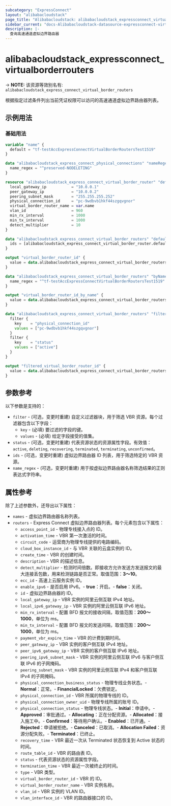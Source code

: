 ```yaml
---
subcategory: "ExpressConnect"
layout: "alibabacloudstack"
page_title: "Alibabacloudstack: alibabacloudstack_expressconnect_virtualborderrouters"
sidebar_current: "docs-Alibabacloudstack-datasource-expressconnect-virtualborderrouters"
description: |- 
  查询高速通道虚拟边界路由器
---
```


# alibabacloudstack_expressconnect_virtualborderrouters
-> **NOTE:** 该资源等效别名有: `alibabacloudstack_express_connect_virtual_border_routers`

根据指定过滤条件列出当前凭证权限可以访问的高速通道虚拟边界路由器列表。

## 示例用法

### 基础用法

```terraform
variable "name" {
  default = "tf-testAccExpressConnectVirtualBorderRoutersTest1519"
}

data "alibabacloudstack_express_connect_physical_connections" "nameRegex" {
  name_regex = "^preserved-NODELETING"
}

resource "alibabacloudstack_express_connect_virtual_border_router" "default" {
  local_gateway_ip           = "10.0.0.1"
  peer_gateway_ip            = "10.0.0.2"
  peering_subnet_mask        = "255.255.255.252"
  physical_connection_id     = "pc-9wdbvb1hkf44szgqvgnor"
  virtual_border_router_name = var.name
  vlan_id                    = 960
  min_rx_interval            = 1000
  min_tx_interval            = 1000
  detect_multiplier          = 10
}

data "alibabacloudstack_express_connect_virtual_border_routers" "default" {
  ids = [alibabacloudstack_express_connect_virtual_border_router.default.id]
}

output "virtual_border_router_id" {
  value = data.alibabacloudstack_express_connect_virtual_border_routers.default.routers.0.id
}

data "alibabacloudstack_express_connect_virtual_border_routers" "byName" {
  name_regex = "^tf-testAccExpressConnectVirtualBorderRoutersTest1519"
}

output "virtual_border_router_id_by_name" {
  value = data.alibabacloudstack_express_connect_virtual_border_routers.byName.routers.0.id
}

data "alibabacloudstack_express_connect_virtual_border_routers" "filtered" {
  filter {
    key    = "physical_connection_id"
    values = ["pc-9wdbvb1hkf44szgqvgnor"]
  }
  filter {
    key    = "status"
    values = ["active"]
  }
}

output "filtered_virtual_border_router_id" {
  value = data.alibabacloudstack_express_connect_virtual_border_routers.filtered.routers.0.id
}
```

## 参数参考

以下参数是支持的：

* `filter` - (可选，变更时重建) 自定义过滤器块，用于筛选 VBR 资源。每个过滤器包含以下字段：
  * `key` - (必填) 要过滤的字段的键。
  * `values` - (必填) 给定字段接受的值集。
* `status` - (可选，变更时重建) 代表资源状态的资源属性字段。有效值：`active`, `deleting`, `recovering`, `terminated`, `terminating`, `unconfirmed`。
* `ids` - (可选，变更时重建) 虚拟边界路由器 ID 列表，用于筛选特定的 VBR 资源。
* `name_regex` - (可选，变更时重建) 用于按虚拟边界路由器名称筛选结果的正则表达式字符串。

## 属性参考

除了上述参数外，还导出以下属性：

* `names` - 虚拟边界路由器名称列表。
* `routers` - Express Connect 虚拟边界路由器列表。每个元素包含以下属性：
  * `access_point_id` - 物理专线接入点的 ID。
  * `activation_time` - VBR 第一次激活的时间。
  * `circuit_code` - 运营商为物理专线提供的电路编码。
  * `cloud_box_instance_id` - 与 VBR 关联的云盒实例的 ID。
  * `create_time` - VBR 的创建时间。
  * `description` - VBR 的描述信息。
  * `detect_multiplier` - 检测时间倍数。即接收方允许发送方发送报文的最大连接丢包数，用来检测链路是否正常。取值范围：**3～10**。
  * `ecc_id` - 高速上云服务实例 ID。
  * `enable_ipv6` - 是否启用 IPv6。- **true**：开启。- **false**：关闭。
  * `id` - 虚拟边界路由器的 ID。
  * `local_gateway_ip` - VBR 实例的阿里云侧互联 IPv4 地址。
  * `local_ipv6_gateway_ip` - VBR 实例的阿里云侧互联 IPv6 地址。
  * `min_rx_interval` - 配置 BFD 报文的接收间隔，取值范围：**200～1000**，单位为 ms。
  * `min_tx_interval` - 配置 BFD 报文的发送间隔，取值范围：**200～1000**，单位为 ms。
  * `payment_vbr_expire_time` - VBR 的计费到期时间。
  * `peer_gateway_ip` - VBR 实例的客户侧互联 IPv4 地址。
  * `peer_ipv6_gateway_ip` - VBR 实例的客户侧互联 IPv6 地址。
  * `peering_ipv6_subnet_mask` - VBR 实例的阿里云侧互联 IPv6 与客户侧互联 IPv6 的子网掩码。
  * `peering_subnet_mask` - VBR 实例的阿里云侧互联 IPv4 和客户侧互联 IPv4 的子网掩码。
  * `physical_connection_business_status` - 物理专线业务状态。- **Normal**：正常。- **FinancialLocked**：欠费锁定。
  * `physical_connection_id` - VBR 所属的物理专线的 ID。
  * `physical_connection_owner_uid` - 物理专线所属的账号 ID。
  * `physical_connection_status` - 物理专线状态。- **Initial**：申请中。- **Approved**：审批通过。- **Allocating**：正在分配资源。- **Allocated**：接入施工中。- **Confirmed**：等待用户确认。- **Enabled**：已开通。- **Rejected**：申请被拒绝。- **Canceled**：已取消。- **Allocation Failed**：资源分配失败。- **Terminated**：已终止。
  * `recovery_time` - VBR 最近一次从 Terminated 状态恢复到 Active 状态的时间。
  * `route_table_id` - VBR 的路由表 ID。
  * `status` - 代表资源状态的资源属性字段。
  * `termination_time` - VBR 最近一次被终止的时间。
  * `type` - VBR 类型。
  * `virtual_border_router_id` - VBR 的 ID。
  * `virtual_border_router_name` - VBR 实例名称。
  * `vlan_id` - VBR 实例的 VLAN ID。
  * `vlan_interface_id` - VBR 的路由器接口的 ID。